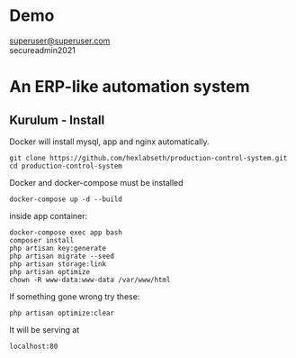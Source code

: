 # Demo

superuser@superuser.com  
secureadmin2021  

# An ERP-like automation system



## Kurulum - Install

Docker will install mysql, app and nginx automatically.

```
git clone https://github.com/hexlabseth/production-control-system.git
cd production-control-system
```

Docker and docker-compose must be installed

```
docker-compose up -d --build
```

inside app container:

```
docker-compose exec app bash
composer install
php artisan key:generate
php artisan migrate --seed
php artisan storage:link
php artisan optimize
chown -R www-data:www-data /var/www/html
```


If something gone wrong try these:
```
php artisan optimize:clear
```

It will be serving at 
```
localhost:80
```
